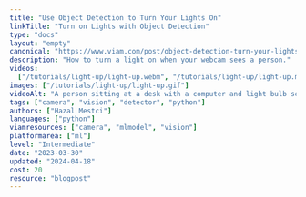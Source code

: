 ```yaml
---
title: "Use Object Detection to Turn Your Lights On"
linkTitle: "Turn on Lights with Object Detection"
type: "docs"
layout: "empty"
canonical: "https://www.viam.com/post/object-detection-turn-your-lights-on"
description: "How to turn a light on when your webcam sees a person."
videos:
  ["/tutorials/light-up/light-up.webm", "/tutorials/light-up/light-up.mp4"]
images: ["/tutorials/light-up/light-up.gif"]
videoAlt: "A person sitting at a desk with a computer and light bulb set up in front of her. As she leaves the light turns off, and as she enters the frame, the light turns back on."
tags: ["camera", "vision", "detector", "python"]
authors: ["Hazal Mestci"]
languages: ["python"]
viamresources: ["camera", "mlmodel", "vision"]
platformarea: ["ml"]
level: "Intermediate"
date: "2023-03-30"
updated: "2024-04-18"
cost: 20
resource: "blogpost"
---
```

